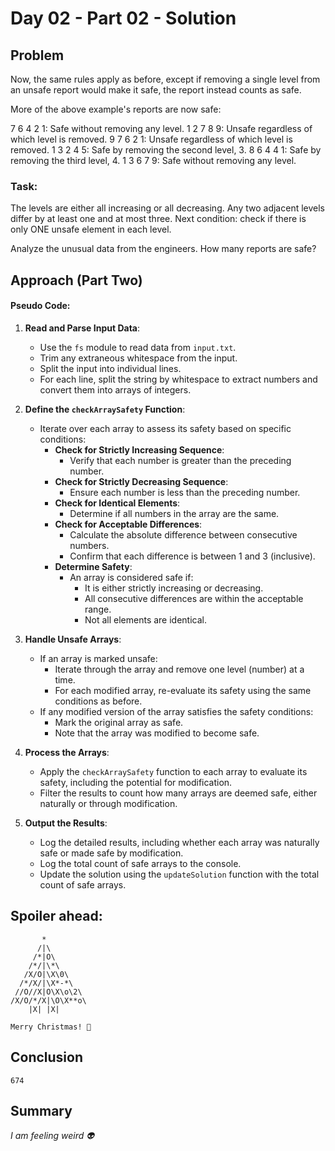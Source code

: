 # Day 02 - Part 02 - Solution

## Problem

Now, the same rules apply as before, except if removing a single level from an unsafe report would make it safe, the report instead counts as safe.

More of the above example's reports are now safe:

7 6 4 2 1: Safe without removing any level.
1 2 7 8 9: Unsafe regardless of which level is removed.
9 7 6 2 1: Unsafe regardless of which level is removed.
1 3 2 4 5: Safe by removing the second level, 3.
8 6 4 4 1: Safe by removing the third level, 4.
1 3 6 7 9: Safe without removing any level.

### Task:

The levels are either all increasing or all decreasing.
Any two adjacent levels differ by at least one and at most three.
Next condition: check if there is only ONE unsafe element in each level.

Analyze the unusual data from the engineers. How many reports are safe?

## Approach (Part Two)

#### Pseudo Code:

1. **Read and Parse Input Data**:
   - Use the `fs` module to read data from `input.txt`.
   - Trim any extraneous whitespace from the input.
   - Split the input into individual lines.
   - For each line, split the string by whitespace to extract numbers and convert them into arrays of integers.

2. **Define the `checkArraySafety` Function**:
   - Iterate over each array to assess its safety based on specific conditions:
     - **Check for Strictly Increasing Sequence**:
       - Verify that each number is greater than the preceding number.
     - **Check for Strictly Decreasing Sequence**:
       - Ensure each number is less than the preceding number.
     - **Check for Identical Elements**:
       - Determine if all numbers in the array are the same.
     - **Check for Acceptable Differences**:
       - Calculate the absolute difference between consecutive numbers.
       - Confirm that each difference is between 1 and 3 (inclusive).
     - **Determine Safety**:
       - An array is considered safe if:
         - It is either strictly increasing or decreasing.
         - All consecutive differences are within the acceptable range.
         - Not all elements are identical.

3. **Handle Unsafe Arrays**:
   - If an array is marked unsafe:
     - Iterate through the array and remove one level (number) at a time.
     - For each modified array, re-evaluate its safety using the same conditions as before.
   - If any modified version of the array satisfies the safety conditions:
     - Mark the original array as safe.
     - Note that the array was modified to become safe.

4. **Process the Arrays**:
   - Apply the `checkArraySafety` function to each array to evaluate its safety, including the potential for modification.
   - Filter the results to count how many arrays are deemed safe, either naturally or through modification.

5. **Output the Results**:
   - Log the detailed results, including whether each array was naturally safe or made safe by modification.
   - Log the total count of safe arrays to the console.
   - Update the solution using the `updateSolution` function with the total count of safe arrays.


## Spoiler ahead:
```
       *
      /|\
     /*|O\
    /*/|\*\
   /X/O|\X\0\
  /*/X/|\X*-*\
 //O//X|O\X\o\2\
/X/O/*/X|\O\X**o\
    |X| |X|

Merry Christmas! 🎄

```
## Conclusion
```
674
```
## Summary

_I am feeling weird 👽_